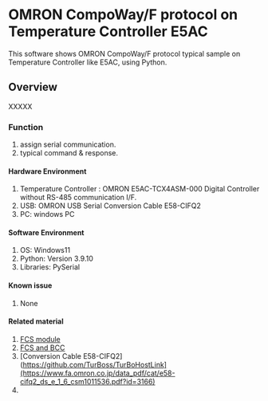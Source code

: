 # OMRON CompoWay/F protocol on Temperature Controller E5AC
This software shows OMRON CompoWay/F protocol typical sample on Temperature Controller like E5AC, using Python.
## Overview
XXXXX
### Function
1. assign serial communication.
2. typical command & response.

#### Hardware Environment
  1. Temperature Controller : OMRON E5AC-TCX4ASM-000 Digital Controller without RS-485 communication I/F.
  2. USB: OMRON USB Serial Conversion Cable E58-CIFQ2
  3. PC: windows PC
#### Software Environment
  1. OS: Windows11
  2. Python: Version 3.9.10
  3. Libraries: PySerial
#### Known issue
  1. None
#### Related material
  1. [FCS module](https://github.com/TurBoss/TurBoHostLink)
  2. [FCS and BCC](https://github.com/TurBoss/TurBoHostLink)
  3. [Conversion Cable E58-CIFQ2] (https://github.com/TurBoss/TurBoHostLink](https://www.fa.omron.co.jp/data_pdf/cat/e58-cifq2_ds_e_1_6_csm1011536.pdf?id=3166)
  4. 

